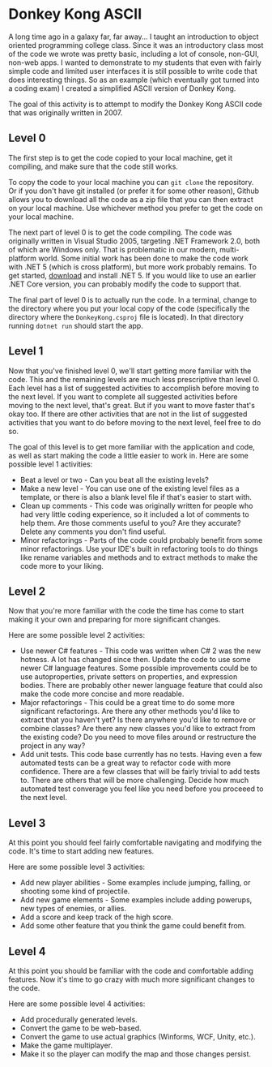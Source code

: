 # Donkey Kong ASCII
A long time ago in a galaxy far, far away...
I taught an introduction to object oriented programming college class. Since it was an introductory class most of the code we wrote was pretty basic, including a lot of console, non-GUI, non-web apps. I wanted to demonstrate to my students that even with fairly simple code and limited user interfaces it is still possible to write code that does interesting things. So as an example (which eventually got turned into a coding exam) I created a simplified ASCII version of Donkey Kong.

The goal of this activity is to attempt to modify the Donkey Kong ASCII code that was originally written in 2007.

## Level 0
The first step is to get the code copied to your local machine, get it compiling, and make sure that the code still works. 

To copy the code to your local machine you can `git clone` the repository. Or if you don't have git installed (or prefer it for some other reason), Github allows you to download all the code as a zip file that you can then extract on your local machine. Use whichever method you prefer to get the code on your local machine.

The next part of level 0 is to get the code compiling. The code was originally written in Visual Studio 2005, targeting .NET Framework 2.0, both of which are Windows only. That is problematic in our modern, multi-platform world. Some initial work has been done to make the code work with .NET 5 (which is cross platform), but more work probably remains. To get started, [download](https://dotnet.microsoft.com/download) and install .NET 5. If you would like to use an earlier .NET Core version, you can probably modify the code to support that.

The final part of level 0 is to actually run the code. In a terminal, change to the directory where you put your local copy of the code (specifically the directory where the `DonkeyKong.csproj` file is located). In that directory running `dotnet run` should start the app.

## Level 1
Now that you've finished level 0, we'll start getting more familiar with the code. This and the remaining levels are much less prescriptive than level 0. Each level has a list of suggested activities to accomplish before moving to the next level. If you want to complete all suggested activities before moving to the next level, that's great. But if you want to move faster that's okay too. If there are other activities that are not in the list of suggested activities that you want to do before moving to the next level, feel free to do so.

The goal of this level is to get more familiar with the application and code, as well as start making the code a little easier to work in. Here are some possible level 1 activities:
* Beat a level or two - Can you beat all the existing levels?
* Make a new level - You can use one of the existing level files as a template, or there is also a blank level file if that's easier to start with.
* Clean up comments - This code was originally written for people who had very little coding experience, so it included a lot of comments to help them. Are those comments useful to you? Are they accurate? Delete any comments you don't find useful.
* Minor refactorings - Parts of the code could probably benefit from some minor refactorings. Use your IDE's built in refactoring tools to do things like rename variables and methods and to extract methods to make the code more to your liking.

## Level 2
Now that you're more familiar with the code the time has come to start making it your own and preparing for more significant changes.

Here are some possible level 2 activities:
* Use newer C# features - This code was written when C# 2 was the new hotness. A lot has changed since then. Update the code to use some newer C# language features. Some possible improvements could be to use autoproperties, private setters on properties, and expression bodies. There are probably other newer language feature that could also make the code more concise and more readable.
* Major refactorings - This could be a great time to do some more significant refactorings. Are there any other methods you'd like to extract that you haven't yet? Is there anywhere you'd like to remove or combine classes? Are there any new classes you'd like to extract from the existing code? Do you need to move files around or restructure the project in any way?
* Add unit tests. This code base currently has no tests. Having even a few automated tests can be a great way to refactor code with more confidence. There are a few classes that will be fairly trivial to add tests to. There are others that will be more challenging. Decide how much automated test converage you feel like you need before you proceeed to the next level.

## Level 3
At this point you should feel fairly comfortable navigating and modifying the code. It's time to start adding new features.

Here are some possible level 3 activities:
* Add new player abilities - Some examples include jumping, falling, or shooting some kind of projectile.
* Add new game elements - Some examples include adding powerups, new types of enemies, or allies.
* Add a score and keep track of the high score.
* Add some other feature that you think the game could benefit from.

## Level 4
At this point you should be familiar with the code and comfortable adding features. Now it's time to go crazy with much more significant changes to the code.

Here are some possible level 4 activities:
* Add procedurally generated levels.
* Convert the game to be web-based.
* Convert the game to use actual graphics (Winforms, WCF, Unity, etc.).
* Make the game multiplayer.
* Make it so the player can modify the map and those changes persist.